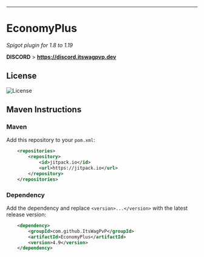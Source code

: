 ***
# EconomyPlus
 _Spigot plugin for 1.8 to 1.19_

**DISCORD** > **https://discord.itswagpvp.dev**

## License

![License](https://img.shields.io/github/license/ItsWagPvP/EconomyPlus?style=for-the-badge)

## Maven Instructions

### Maven
Add this repository to your `pom.xml`:
```xml
	<repositories>
	    <repository>
	        <id>jitpack.io</id>
	        <url>https://jitpack.io</url>
	    </repository>
	</repositories>
```

### Dependency
Add the dependency and replace `<version>...</version>` with the latest release version:
```xml
	<dependency>
	    <groupId>com.github.ItsWagPvP</groupId>
	    <artifactId>EconomyPlus</artifactId>
	    <version>4.9</version>
	</dependency>
```
